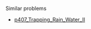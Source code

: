 Similar problems
- [p407_Trapping_Rain_Water_II](https://github.com/genxium/Leetcode/tree/master/p407_Trapping_Rain_Water_II) 
